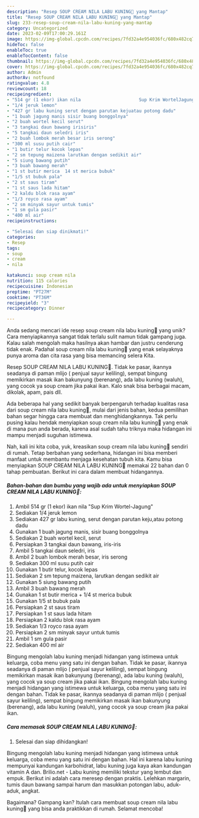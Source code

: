 ```yaml
---
description: "Resep SOUP CREAM NILA LABU KUNING💝 yang Mantap"
title: "Resep SOUP CREAM NILA LABU KUNING💝 yang Mantap"
slug: 233-resep-soup-cream-nila-labu-kuning-yang-mantap
category: Uncategorized
date: 2023-02-09T17:00:29.161Z
image: https://img-global.cpcdn.com/recipes/7fd32a4e954036fc/680x482cq70/soup-cream-nila-labu-kuning-foto-resep-utama.jpg
hideToc: false
enableToc: true
enableTocContent: false
thumbnail: https://img-global.cpcdn.com/recipes/7fd32a4e954036fc/680x482cq70/soup-cream-nila-labu-kuning-foto-resep-utama.jpg
cover: https://img-global.cpcdn.com/recipes/7fd32a4e954036fc/680x482cq70/soup-cream-nila-labu-kuning-foto-resep-utama.jpg
author: Admin
authorAv: notfound
ratingvalue: 4.8
reviewcount: 18
recipeingredient:
- "514 gr (1 ekor) ikan nila                      Sup Krim WortelJagung"
- "1/4 jeruk lemon"
- "427 gr labu kuning serut dengan parutan kejuatau potong dadu"
- "1 buah jagung manis sisir buang bonggolnya"
- "2 buah wortel kecil serut"
- "3 tangkai daun bawang irisiris"
- "5 tangkai daun seledri iris"
- "2 buah lombok merah besar iris serong"
- "300 ml susu putih cair"
- "1 butir telur kocok lepas"
- "2 sm tepung maizena larutkan dengan sedikit air"
- "5 siung bawang putih"
- "3 buah bawang merah"
- "1 st butir merica  14 st merica bubuk"
- "1/5 st bubuk pala"
- "2 st saus tiram"
- "1 st saus lada hitam"
- "2 kaldu blok rasa ayam"
- "1/3 royco rasa ayam"
- "2 sm minyak sayur untuk tumis"
- "1 sm gula pasir"
- "400 ml air"
recipeinstructions:

- "Selesai dan siap dinikmati!"
categories:
- Resep
tags:
- soup
- cream
- nila

katakunci: soup cream nila 
nutrition: 115 calories
recipecuisine: Indonesian
preptime: "PT27M"
cooktime: "PT36M"
recipeyield: "3"
recipecategory: Dinner

---
```





Anda sedang mencari ide resep soup cream nila labu kuning💝 yang unik? Cara menyiapkannya sangat tidak terlalu sulit namun tidak gampang juga. Kalau salah mengolah maka hasilnya akan hambar dan justru cenderung tidak enak. Padahal soup cream nila labu kuning💝 yang enak selayaknya punya aroma dan cita rasa yang bisa memancing selera Kita.





Resep SOUP CREAM NILA LABU KUNING💝. Tidak ke pasar, ikannya seadanya di paman mlijo ( penjual sayur keliling), sempat bingung memikirkan masak ikan bakunyung (berenang), ada labu kuning (waluh), yang cocok ya soup cream jika pakai ikan. Kalo snak bisa berbagai macam, dikolak, apam, pais dll.

Ada beberapa hal yang sedikit banyak berpengaruh terhadap kualitas rasa dari soup cream nila labu kuning💝, mulai dari jenis bahan, kedua pemilihan bahan segar hingga cara membuat dan menghidangkannya. Tak perlu pusing kalau hendak menyiapkan soup cream nila labu kuning💝 yang enak di mana pun anda berada, karena asal sudah tahu triknya maka hidangan ini mampu menjadi suguhan istimewa.






Nah, kali ini kita coba, yuk, kreasikan soup cream nila labu kuning💝 sendiri di rumah. Tetap berbahan yang sederhana, hidangan ini bisa memberi manfaat untuk membantu menjaga kesehatan tubuh kita. Kamu bisa menyiapkan SOUP CREAM NILA LABU KUNING💝 memakai 22 bahan dan 0 tahap pembuatan. Berikut ini cara dalam membuat hidangannya.

<!--inarticleads1-->

##### Bahan-bahan dan bumbu yang wajib ada untuk menyiapkan SOUP CREAM NILA LABU KUNING💝:

1. Ambil 514 gr (1 ekor) ikan nila                      &#34;Sup Krim Wortel-Jagung&#34;
1. Sediakan 1/4 jeruk lemon
1. Sediakan 427 gr labu kuning, serut dengan parutan keju,atau potong dadu
1. Gunakan 1 buah jagung manis, sisir buang bonggolnya
1. Sediakan 2 buah wortel kecil, serut
1. Persiapkan 3 tangkai daun bawang, iris-iris
1. Ambil 5 tangkai daun seledri, iris
1. Ambil 2 buah lombok merah besar, iris serong
1. Sediakan 300 ml susu putih cair
1. Gunakan 1 butir telur, kocok lepas
1. Sediakan 2 sm tepung maizena, larutkan dengan sedikit air
1. Gunakan 5 siung bawang putih
1. Ambil 3 buah bawang merah
1. Gunakan 1 st butir merica + 1/4 st merica bubuk
1. Gunakan 1/5 st bubuk pala
1. Persiapkan 2 st saus tiram
1. Persiapkan 1 st saus lada hitam
1. Persiapkan 2 kaldu blok rasa ayam
1. Sediakan 1/3 royco rasa ayam
1. Persiapkan 2 sm minyak sayur untuk tumis
1. Ambil 1 sm gula pasir
1. Sediakan 400 ml air


Bingung mengolah labu kuning menjadi hidangan yang istimewa untuk keluarga, coba menu yang satu ini dengan bahan. Tidak ke pasar, ikannya seadanya di paman mlijo ( penjual sayur keliling), sempat bingung memikirkan masak ikan bakunyung (berenang), ada labu kuning (waluh), yang cocok ya soup cream jika pakai ikan. Bingung mengolah labu kuning menjadi hidangan yang istimewa untuk keluarga, coba menu yang satu ini dengan bahan. Tidak ke pasar, ikannya seadanya di paman mlijo ( penjual sayur keliling), sempat bingung memikirkan masak ikan bakunyung (berenang), ada labu kuning (waluh), yang cocok ya soup cream jika pakai ikan. 

<!--inarticleads2-->

##### Cara memasak SOUP CREAM NILA LABU KUNING💝:


1. Selesai dan siap dihidangkan!

Bingung mengolah labu kuning menjadi hidangan yang istimewa untuk keluarga, coba menu yang satu ini dengan bahan. Hal ini karena labu kuning mempunyai kandungan karbohidrat, labu kuning juga kaya akan kandungan vitamin A dan. Brilio.net - Labu kuning memiliki tekstur yang lembut dan empuk. Berikut ini adalah cara meresep dengan praktis. Lelehkan margarin, tumis daun bawang sampai harum dan masukkan potongan labu, aduk-aduk, angkat. 

Bagaimana? Gampang kan? Itulah cara membuat soup cream nila labu kuning💝 yang bisa anda praktikkan di rumah. Selamat mencoba!
